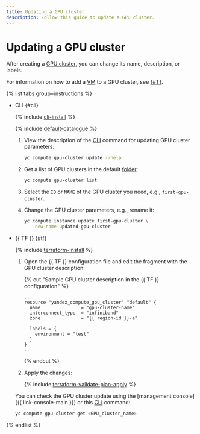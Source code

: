 ```yaml
---
title: Updating a GPU cluster
description: Follow this guide to update a GPU cluster.
---
```


# Updating a GPU cluster


After creating a [GPU cluster](../../concepts/gpus.md#gpu-clusters), you can change its name, description, or labels.

For information on how to add a [VM](../../concepts/vm.md) to a GPU cluster, see [{#T}](./gpu-add-to-cluster.md).

{% list tabs group=instructions %}

- CLI {#cli}

  {% include [cli-install](../../../_includes/cli-install.md) %}

  {% include [default-catalogue](../../../_includes/default-catalogue.md) %}

  1. View the description of the [CLI](../../../cli/) command for updating GPU cluster parameters:

     ```bash
     yc compute gpu-cluster update --help
     ```

  1. Get a list of GPU clusters in the default [folder](../../../resource-manager/concepts/resources-hierarchy.md#folder):

     ```bash
     yc compute gpu-cluster list
     ```

  1. Select the `ID` or `NAME` of the GPU cluster you need, e.g., `first-gpu-cluster`.
  1. Change the GPU cluster parameters, e.g., rename it:

     ```bash
     yc compute instance update first-gpu-cluster \
       --new-name updated-gpu-cluster
     ```

- {{ TF }} {#tf}

  {% include [terraform-install](../../../_includes/terraform-install.md) %}

  1. Open the {{ TF }} configuration file and edit the fragment with the GPU cluster description:

     {% cut "Sample GPU cluster description in the {{ TF }} configuration" %}

     ```hcl
     ...
     resource "yandex_compute_gpu_cluster" "default" {
       name               = "gpu-cluster-name"
       interconnect_type  = "infiniband"
       zone               = "{{ region-id }}-a"

       labels = {
         environment = "test"
       }
     }
     ...
     ```

     {% endcut %}

  1. Apply the changes:

     {% include [terraform-validate-plan-apply](../../../_tutorials/_tutorials_includes/terraform-validate-plan-apply.md) %}

  You can check the GPU cluster update using the [management console]({{ link-console-main }}) or this [CLI](../../../cli/) command:

  ```bash
  yc compute gpu-cluster get <GPU_cluster_name>
  ```

{% endlist %}